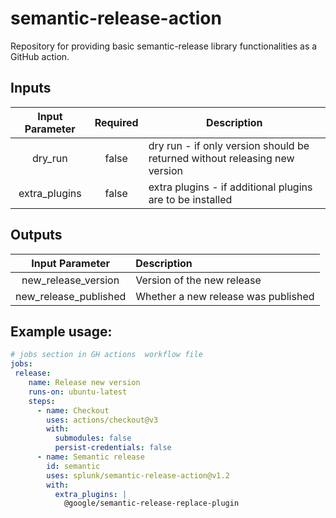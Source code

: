 # semantic-release-action
Repository for providing basic semantic-release library functionalities as a GitHub action.

## Inputs
| Input Parameter  | Required | Description                                                                |
|:----------------:|:--------:|----------------------------------------------------------------------------|
|     dry_run      |  false   | dry run - if only version should be returned without releasing new version |
|   extra_plugins  |  false   | extra plugins - if additional plugins are to be installed                  |

## Outputs
|       Input Parameter       | Description                                                    |
|:---------------------------:|:---------------------------------------------------------------|
|     new_release_version     | Version of the new release                                     |
|    new_release_published    | Whether a new release was published                            |                                                                      

## Example usage:

```yaml
# jobs section in GH actions  workflow file 
jobs:
 release:
    name: Release new version
    runs-on: ubuntu-latest
    steps:
      - name: Checkout
        uses: actions/checkout@v3
        with:
          submodules: false
          persist-credentials: false
      - name: Semantic release
        id: semantic
        uses: splunk/semantic-release-action@v1.2
        with:
          extra_plugins: |
            @google/semantic-release-replace-plugin
```

